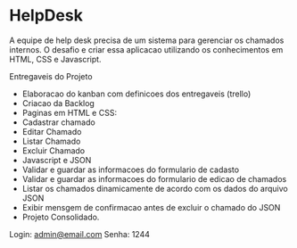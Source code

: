 # HelpDesk
A equipe de help desk precisa de um sistema para gerenciar os chamados internos.
O desafio e  criar essa aplicacao utilizando os conhecimentos em HTML, CSS e Javascript.

Entregaveis do Projeto
- Elaboracao do kanban com definicoes dos entregaveis (trello)
- Criacao da Backlog
- Paginas em HTML e CSS:
-   Cadastrar chamado
-   Editar Chamado
-   Listar Chamado
-   Excluir Chamado
- Javascript e JSON
-   Validar e guardar as informacoes do formulario de cadasto
-   Validar e guardar as informacoes do formulario de edicao de chamados
-   Listar os chamados dinamicamente de acordo com os dados do arquivo JSON
-   Exibir mensgem de confirmacao antes de excluir o chamado do JSON
- Projeto Consolidado.


Login: admin@email.com
Senha: 1244
